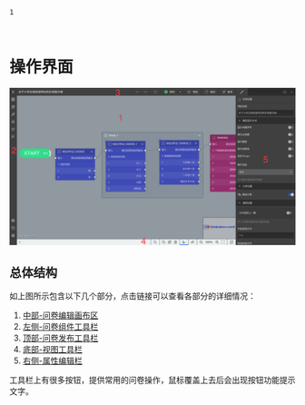```index
1
```
```tag

```
```summary

```

# 操作界面

<img src='./images/layout.png' width='1000'>

## 总体结构
如上图所示包含以下几个部分，点击链接可以查看各部分的详细情况：
1. [中部-问卷编辑画布区](./canvas.md)
2. [左侧-问卷组件工具栏](./toolbar.md)
3. [顶部-问卷发布工具栏](./navbar.md)
4. [底部-视图工具栏](./footbar.md)
5. [右侧-属性编辑栏](./sidebar.md)

工具栏上有很多按钮，提供常用的问卷操作，鼠标覆盖上去后会出现按钮功能提示文字。
